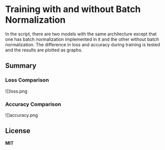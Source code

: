 ﻿# Training with and without Batch Normalization

In the script, there are two models with the same architecture except that one has batch normalization implemented in it and the other without batch normalization. The difference in loss and accuracy during training is tested and the results are plotted as graphs.

## Summary

### Loss Comparison
![]loss.png

### Accuracy Comparison
![]accuracy.png


**License**
-------
**MIT**

